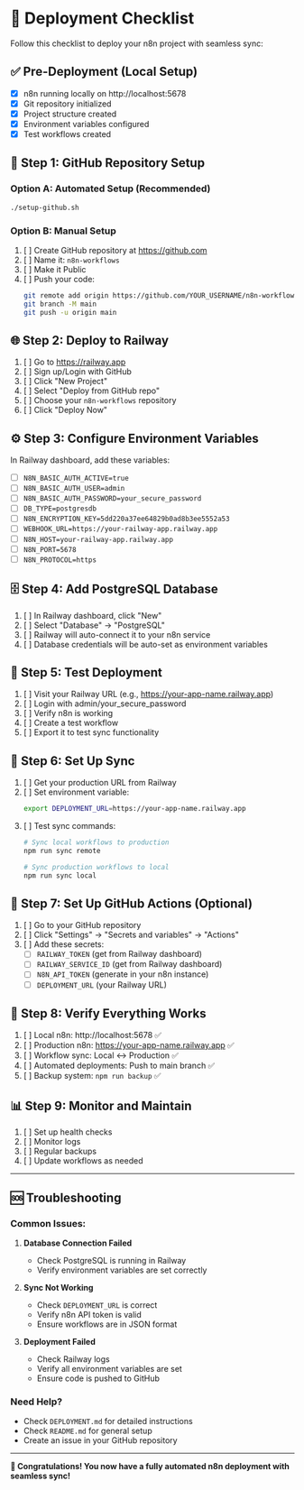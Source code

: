 # 🚀 Deployment Checklist

Follow this checklist to deploy your n8n project with seamless sync:

## ✅ Pre-Deployment (Local Setup)

- [x] n8n running locally on http://localhost:5678
- [x] Git repository initialized
- [x] Project structure created
- [x] Environment variables configured
- [x] Test workflows created

## 🔄 Step 1: GitHub Repository Setup

### Option A: Automated Setup (Recommended)
```bash
./setup-github.sh
```

### Option B: Manual Setup
1. [ ] Create GitHub repository at https://github.com
2. [ ] Name it: `n8n-workflows`
3. [ ] Make it Public
4. [ ] Push your code:
   ```bash
   git remote add origin https://github.com/YOUR_USERNAME/n8n-workflows.git
   git branch -M main
   git push -u origin main
   ```

## 🌐 Step 2: Deploy to Railway

1. [ ] Go to https://railway.app
2. [ ] Sign up/Login with GitHub
3. [ ] Click "New Project"
4. [ ] Select "Deploy from GitHub repo"
5. [ ] Choose your `n8n-workflows` repository
6. [ ] Click "Deploy Now"

## ⚙️ Step 3: Configure Environment Variables

In Railway dashboard, add these variables:

- [ ] `N8N_BASIC_AUTH_ACTIVE=true`
- [ ] `N8N_BASIC_AUTH_USER=admin`
- [ ] `N8N_BASIC_AUTH_PASSWORD=your_secure_password`
- [ ] `DB_TYPE=postgresdb`
- [ ] `N8N_ENCRYPTION_KEY=5dd220a37ee64829b0ad8b3ee5552a53`
- [ ] `WEBHOOK_URL=https://your-railway-app.railway.app`
- [ ] `N8N_HOST=your-railway-app.railway.app`
- [ ] `N8N_PORT=5678`
- [ ] `N8N_PROTOCOL=https`

## 🗄️ Step 4: Add PostgreSQL Database

1. [ ] In Railway dashboard, click "New"
2. [ ] Select "Database" → "PostgreSQL"
3. [ ] Railway will auto-connect it to your n8n service
4. [ ] Database credentials will be auto-set as environment variables

## 🧪 Step 5: Test Deployment

1. [ ] Visit your Railway URL (e.g., https://your-app-name.railway.app)
2. [ ] Login with admin/your_secure_password
3. [ ] Verify n8n is working
4. [ ] Create a test workflow
5. [ ] Export it to test sync functionality

## 🔄 Step 6: Set Up Sync

1. [ ] Get your production URL from Railway
2. [ ] Set environment variable:
   ```bash
   export DEPLOYMENT_URL=https://your-app-name.railway.app
   ```
3. [ ] Test sync commands:
   ```bash
   # Sync local workflows to production
   npm run sync remote
   
   # Sync production workflows to local
   npm run sync local
   ```

## 🤖 Step 7: Set Up GitHub Actions (Optional)

1. [ ] Go to your GitHub repository
2. [ ] Click "Settings" → "Secrets and variables" → "Actions"
3. [ ] Add these secrets:
   - [ ] `RAILWAY_TOKEN` (get from Railway dashboard)
   - [ ] `RAILWAY_SERVICE_ID` (get from Railway dashboard)
   - [ ] `N8N_API_TOKEN` (generate in your n8n instance)
   - [ ] `DEPLOYMENT_URL` (your Railway URL)

## 🎯 Step 8: Verify Everything Works

1. [ ] Local n8n: http://localhost:5678 ✅
2. [ ] Production n8n: https://your-app-name.railway.app ✅
3. [ ] Workflow sync: Local ↔ Production ✅
4. [ ] Automated deployments: Push to main branch ✅
5. [ ] Backup system: `npm run backup` ✅

## 📊 Step 9: Monitor and Maintain

1. [ ] Set up health checks
2. [ ] Monitor logs
3. [ ] Regular backups
4. [ ] Update workflows as needed

---

## 🆘 Troubleshooting

### Common Issues:

1. **Database Connection Failed**
   - Check PostgreSQL is running in Railway
   - Verify environment variables are set correctly

2. **Sync Not Working**
   - Check `DEPLOYMENT_URL` is correct
   - Verify n8n API token is valid
   - Ensure workflows are in JSON format

3. **Deployment Failed**
   - Check Railway logs
   - Verify all environment variables are set
   - Ensure code is pushed to GitHub

### Need Help?

- Check `DEPLOYMENT.md` for detailed instructions
- Check `README.md` for general setup
- Create an issue in your GitHub repository

---

**🎉 Congratulations! You now have a fully automated n8n deployment with seamless sync!** 